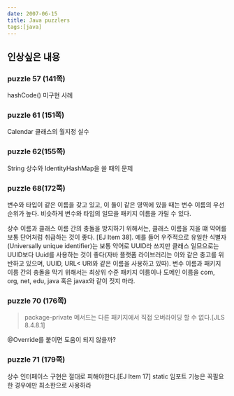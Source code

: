 ```yaml
---
date: 2007-06-15
title: Java puzzlers
tags:[java]
---
```


## 인상싶은 내용
### puzzle 57 (141쪽)
hashCode() 미구현 사례

### puzzle 61 (151쪽)
Calendar 클래스의 월지정 실수

### puzzle 62(155쪽)
String 상수와 IdentityHashMap을 쓸 때의 문제

### puzzle 68(172쪽)
변수와 타입이 같은 이름을 갖고 있고, 이 둘이 같은 영역에 있을 때는 변수 이름의 우선 순위가 높다. 비슷하게 변수와 타입의 일므을 패키지 이름을 가릴 수 있다.

상수 이름과 클래스  이름 간의 충돌을 방지하기 위해서는, 클래스 이름을 지을 떄 약어를 보통 단어처럼 취급하는 것이 좋다. [EJ Item 38]. 예를 들어 우주적으로 유일한 식별자(Universally unique identifier)는 보통 약어로 UUID라 쓰지만 클래스 일므으로는 UUID보다 Uuid를 사용하는 것이 좋다(자바 플랫폼 라이브러리는 이와 같은 충고를 위반하고 있으며, UUID, URL< URI와 같은 이름을 사용하고 있따). 변수 이름과 패키지 이름 간의 충돌을 막기 위해서는 최상위 수준 패키지 이름이나 도메인 이름을 com, org, net, edu, java 혹은 javax와 같이 짓지 마라.

### puzzle 70 (176쪽)
> package-private 메서드는 다른 패키지에서 직접 오버라이딩 할 수 없다.[JLS 8.4.8.1]

@Override를 붙이면 도움이 되지 않을까?

### puzzle 71 (179쪽)
상수 인터페이스 구현은 절대로 피해야한다.[EJ Item 17]
static 임포트 기능은 꼭필요한 경우에만 최소한으로 사용하라


